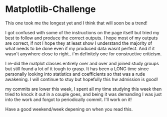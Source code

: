 # Matplotlib-Challenge

This one took me the longest yet and I think that will soon be a trend!

I got confused with some of the instructions on the page itself but tried my best to follow and produce the correct outputs. I hope most of my outputs are correct, if not I hope they at least show I understand the majority of what needs to be done even if my produced data wasnt perfect. And if it wasn't anywhere close to right.. i'm definitely one for constructive criticism. 

I re-did the matplot classes entirely over and over and joined study groups but still found a lot of it tough to grasp. It has been a LONG time since personally looking into statistics and coefficients so that was a rude awakening. I will continue to stuy but hopefully this hw admission is good!

my commits are lower this week, I spent all my time studying this week then tried to knock it out in a couple goes, and being it was demanding I was just into the work and forgot to periodically commit. I'll work on it!

Have a good weekend/week depening on when you read this. 